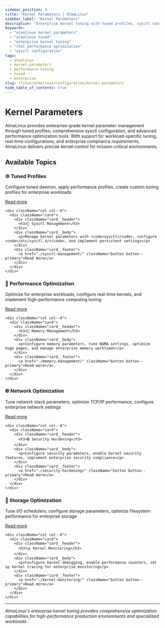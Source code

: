 ```yaml
---
sidebar_position: 4
title: "Kernel Parameters | AlmaLinux"
sidebar_label: "Kernel Parameters"
description: "Enterprise kernel tuning with tuned profiles, sysctl configuration, performance optimization, and kernel parameter management for AlmaLinux systems."
keywords:
  - "almalinux kernel parameters"
  - "almalinux tuned"
  - "enterprise kernel tuning"
  - "rhel performance optimization"
  - "sysctl configuration"
tags:
  - almalinux
  - kernel-parameters
  - performance-tuning
  - tuned
  - enterprise
slug: /linux/almalinux/configuration/kernel-parameters
hide_table_of_contents: true
---
```


# Kernel Parameters

AlmaLinux provides enterprise-grade kernel parameter management through tuned profiles, comprehensive sysctl configuration, and advanced performance optimization tools. With support for workload-specific tuning, real-time configurations, and enterprise compliance requirements, AlmaLinux delivers precise kernel control for mission-critical environments.

## Available Topics

<div className="container">
  <div className="row">
    <div className="col col--6">
      <div className="card">
        <div className="card__header">
          <h3>⚙️ Tuned Profiles</h3>
        </div>
        <div className="card__body">
          <p>Configure tuned daemon, apply performance profiles, create custom tuning profiles for enterprise workloads</p>
        </div>
        <div className="card__footer">
          <a href="./tuned-profiles/" className="button button--primary">Read more</a>
        </div>
      </div>
    </div>
    
    <div className="col col--6">
      <div className="card">
        <div className="card__header">
          <h3>🔧 Sysctl Management</h3>
        </div>
        <div className="card__body">
          <p>Manage kernel parameters with <code>sysctl</code>, configure <code>/etc/sysctl.d/</code>, and implement persistent settings</p>
        </div>
        <div className="card__footer">
          <a href="./sysctl-management/" className="button button--primary">Read more</a>
        </div>
      </div>
    </div>
  </div>

  <div className="row">
    <div className="col col--6">
      <div className="card">
        <div className="card__header">
          <h3>🚀 Performance Optimization</h3>
        </div>
        <div className="card__body">
          <p>Optimize for enterprise workloads, configure real-time kernels, and implement high-performance computing tuning</p>
        </div>
        <div className="card__footer">
          <a href="./performance-optimization/" className="button button--primary">Read more</a>
        </div>
      </div>
    </div>
    
    <div className="col col--6">
      <div className="card">
        <div className="card__header">
          <h3>💾 Memory Management</h3>
        </div>
        <div className="card__body">
          <p>Configure memory parameters, tune NUMA settings, optimize huge pages, and manage enterprise memory workloads</p>
        </div>
        <div className="card__footer">
          <a href="./memory-management/" className="button button--primary">Read more</a>
        </div>
      </div>
    </div>
  </div>

  <div className="row">
    <div className="col col--6">
      <div className="card">
        <div className="card__header">
          <h3>🌐 Network Optimization</h3>
        </div>
        <div className="card__body">
          <p>Tune network stack parameters, optimize TCP/IP performance, configure enterprise network settings</p>
        </div>
        <div className="card__footer">
          <a href="./network-optimization/" className="button button--primary">Read more</a>
        </div>
      </div>
    </div>
    
    <div className="col col--6">
      <div className="card">
        <div className="card__header">
          <h3>🔒 Security Hardening</h3>
        </div>
        <div className="card__body">
          <p>Configure security parameters, enable kernel security features, implement enterprise security compliance</p>
        </div>
        <div className="card__footer">
          <a href="./security-hardening/" className="button button--primary">Read more</a>
        </div>
      </div>
    </div>
  </div>

  <div className="row">
    <div className="col col--6">
      <div className="card">
        <div className="card__header">
          <h3>📁 Storage Optimization</h3>
        </div>
        <div className="card__body">
          <p>Tune I/O schedulers, configure storage parameters, optimize filesystem performance for enterprise storage</p>
        </div>
        <div className="card__footer">
          <a href="./storage-optimization/" className="button button--primary">Read more</a>
        </div>
      </div>
    </div>
    
    <div className="col col--6">
      <div className="card">
        <div className="card__header">
          <h3>📊 Kernel Monitoring</h3>
        </div>
        <div className="card__body">
          <p>Configure kernel debugging, enable performance counters, set up kernel tracing for enterprise monitoring</p>
        </div>
        <div className="card__footer">
          <a href="./kernel-monitoring/" className="button button--primary">Read more</a>
        </div>
      </div>
    </div>
  </div>
</div>

---

*AlmaLinux's enterprise kernel tuning provides comprehensive optimization capabilities for high-performance production environments and specialized workloads.*